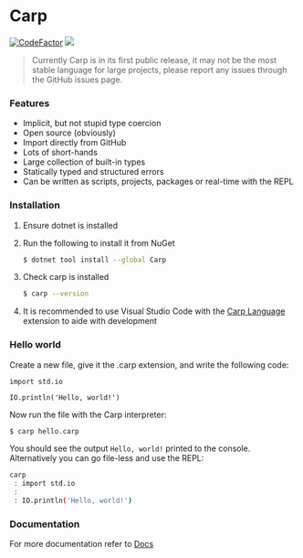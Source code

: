 # Carp
[![CodeFactor](https://www.codefactor.io/repository/github/melodi17/carp/badge/master)](https://www.codefactor.io/repository/github/melodi17/carp/overview/master)
[![](https://github.com/Melodi17/Carp/actions/workflows/dotnet.yml/badge.svg)](https://github.com/Melodi17/Carp/actions/workflows/dotnet.yml)

> Currently Carp is in its first public release, it may not be the most stable language for large projects, please report any issues through the GitHub issues page.



### Features

- Implicit, but not stupid type coercion
- Open source (obviously)
- Import directly from GitHub
- Lots of short-hands
- Large collection of built-in types
- Statically typed and structured errors
- Can be written as scripts, projects, packages or real-time with the REPL



### Installation

1. Ensure dotnet is installed

2. Run the following to install it from NuGet

   ```bash
   $ dotnet tool install --global Carp
   ```

3. Check carp is installed

   ```bash
   $ carp --version
   ```

4. It is recommended to use Visual Studio Code with the [Carp Language](https://marketplace.visualstudio.com/items?itemName=MelodiDey17.carp) extension to aide with development



### Hello world

Create a new file, give it the .carp extension, and write the following code:

```carp
import std.io

IO.println('Hello, world!')
```

Now run the file with the Carp interpreter:

```sh
$ carp hello.carp
````

You should see the output `Hello, world!` printed to the console.
Alternatively you can go file-less and use the REPL:

```sh
carp
 : import std.io
 :
 : IO.println('Hello, world!')
````

### Documentation
For more documentation refer to [Docs](https://github.com/Melodi17/Carp/blob/master/DOCS.md)